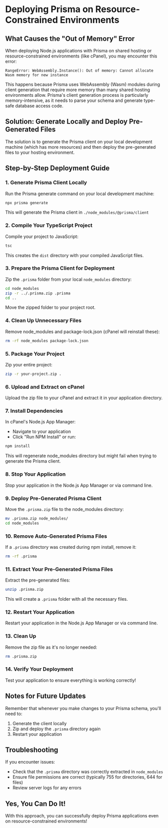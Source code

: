 # Deploying Prisma on Resource-Constrained Environments

## What Causes the "Out of Memory" Error

When deploying Node.js applications with Prisma on shared hosting or resource-constrained environments (like cPanel), you may encounter this error:

```
RangeError: WebAssembly.Instance(): Out of memory: Cannot allocate Wasm memory for new instance
```

This happens because Prisma uses WebAssembly (Wasm) modules during client generation that require more memory than many shared hosting environments allow. Prisma's client generation process is particularly memory-intensive, as it needs to parse your schema and generate type-safe database access code.

## Solution: Generate Locally and Deploy Pre-Generated Files

The solution is to generate the Prisma client on your local development machine (which has more resources) and then deploy the pre-generated files to your hosting environment.

## Step-by-Step Deployment Guide

### 1. Generate Prisma Client Locally

Run the Prisma generate command on your local development machine:

```bash
npx prisma generate
```

This will generate the Prisma client in `./node_modules/@prisma/client`

### 2. Compile Your TypeScript Project

Compile your project to JavaScript:

```bash
tsc
```

This creates the `dist` directory with your compiled JavaScript files.

### 3. Prepare the Prisma Client for Deployment

Zip the `.prisma` folder from your local `node_modules` directory:

```bash
cd node_modules
zip -r ../.prisma.zip .prisma
cd ..
```

Move the zipped folder to your project root.

### 4. Clean Up Unnecessary Files

Remove node_modules and package-lock.json (cPanel will reinstall these):

```bash
rm -rf node_modules package-lock.json
```

### 5. Package Your Project

Zip your entire project:

```bash
zip -r your-project.zip .
```

### 6. Upload and Extract on cPanel

Upload the zip file to your cPanel and extract it in your application directory.

### 7. Install Dependencies

In cPanel's Node.js App Manager:

- Navigate to your application
- Click "Run NPM Install" or run:

```bash
npm install
```

This will regenerate node_modules directory but might fail when trying to generate the Prisma client.

### 8. Stop Your Application

Stop your application in the Node.js App Manager or via command line.

### 9. Deploy Pre-Generated Prisma Client

Move the `.prisma.zip` file to the node_modules directory:

```bash
mv .prisma.zip node_modules/
cd node_modules
```

### 10. Remove Auto-Generated Prisma Files

If a `.prisma` directory was created during npm install, remove it:

```bash
rm -rf .prisma
```

### 11. Extract Your Pre-Generated Prisma Files

Extract the pre-generated files:

```bash
unzip .prisma.zip
```

This will create a `.prisma` folder with all the necessary files.

### 12. Restart Your Application

Restart your application in the Node.js App Manager or via command line.

### 13. Clean Up

Remove the zip file as it's no longer needed:

```bash
rm .prisma.zip
```

### 14. Verify Your Deployment

Test your application to ensure everything is working correctly!

## Notes for Future Updates

Remember that whenever you make changes to your Prisma schema, you'll need to:

1. Generate the client locally
2. Zip and deploy the `.prisma` directory again
3. Restart your application

## Troubleshooting

If you encounter issues:

- Check that the `.prisma` directory was correctly extracted in `node_modules`
- Ensure file permissions are correct (typically 755 for directories, 644 for files)
- Review server logs for any errors

## Yes, You Can Do It!

With this approach, you can successfully deploy Prisma applications even on resource-constrained environments!
